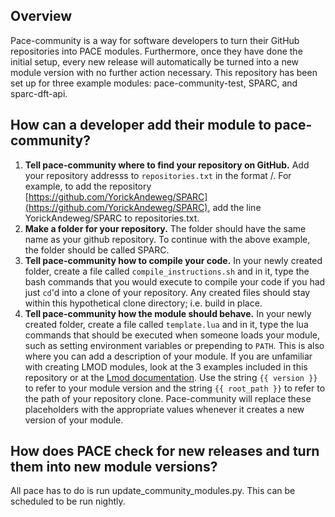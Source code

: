 ## Overview
Pace-community is a way for software developers to turn their GitHub repositories into PACE modules. Furthermore, once they have done the initial setup, every new release will automatically be turned into a new module version with no further action necessary. This repository has been set up for three example modules: pace-community-test, SPARC, and sparc-dft-api.

## How can a developer add their module to pace-community?
1. **Tell pace-community where to find your repository on GitHub.** Add your repository addresss to `repositories.txt` in the format <author>/<repository>. For example, to add the repository [https://github.com/YorickAndeweg/SPARC](https://github.com/YorickAndeweg/SPARC), add the line YorickAndeweg/SPARC to repositories.txt.
2. **Make a folder for your repository.** The folder should have the same name as your github repository. To continue with the above example, the folder should be called SPARC.
3. **Tell pace-community how to compile your code.** In your newly created folder, create a file called `compile_instructions.sh` and in it, type the bash commands that you would execute to compile your code if you had just `cd`'d into a clone of your repository. Any created files should stay within this hypothetical clone directory; i.e. build in place.
4. **Tell pace-community how the module should behave.** In your newly created folder, create a file called `template.lua` and in it, type the lua commands that should be executed when someone loads your module, such as setting environment variables or prepending to `PATH`. This is also where you can add a description of your module. If you are unfamiliar with creating LMOD modules, look at the 3 examples included in this repository or at the [Lmod documentation](https://lmod.readthedocs.io/en/latest/). Use the string `{{ version }}` to refer to your module version and the string `{{ root_path }}` to refer to the path of your repository clone. Pace-community will replace these placeholders with the appropriate values whenever it creates a new version of your module.

## How does PACE check for new releases and turn them into new module versions?
All pace has to do is run update_community_modules.py. This can be scheduled to be run nightly.
